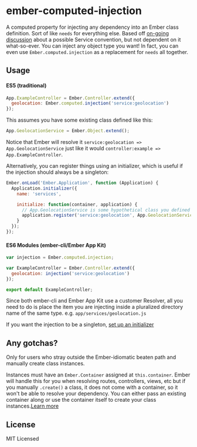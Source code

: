 ember-computed-injection
========================

A computed property for injecting any dependency into an Ember class definition. Sort of like `needs` for everything else. Based off [on-going discussion](http://discuss.emberjs.com/t/services-a-rumination-on-introducing-a-new-role-into-the-ember-programming-model/4947/46?u=jayphelps) about a possible Service convention, but not dependent on it what-so-ever. You can inject any object type you want! In fact, you can even use `Ember.computed.injection` as a replacement for `needs` all together.

## Usage

#### ES5 (traditional)
```javascript
App.ExampleController = Ember.Controller.extend({
  geolocation: Ember.computed.injection('service:geolocation')
});
```
This assumes you have some existing class defined like this:
```javascript
App.GeolocationService = Ember.Object.extend();
```
Notice that Ember will resolve it `service:geolocation => App.GeolocationService` just like it would `controller:example => App.ExampleController`.

Alternatively, you can register things using an initializer, which is useful if the injection should always be a singleton:

```javascript
Ember.onLoad('Ember.Application', function (Application) {
  Application.initializer({
    name: 'services',

    initialize: function(container, application) {
      // App.GeolocationService is some hypothetical class you defined prior 
      application.register('service:geolocation', App.GeolocationService, { singleton: true });
    }
  });
});
```
#### ES6 Modules (ember-cli/Ember App Kit)
```javascript
var injection = Ember.computed.injection;

var ExampleController = Ember.Controller.extend({
  geolocation: injection('service:geolocation')
});

export default ExampleController;
```
Since both ember-cli and Ember App Kit use a customer Resolver, all you need to do is place the item you are injecting inside a pluralized directory name of the same type. e.g. `app/services/geolocation.js`

If you want the injection to be a singleton, [set up an initializer](http://iamstef.net/ember-app-kit/guides/naming-conventions.html#initializers)

## Any gotchas?

Only for users who stray outside the Ember-idiomatic beaten path and manually create class instances.

Instances must have an `Ember.Container` assigned at `this.container`. Ember will handle this for you when resolving routes, controllers, views, etc but if you manually `.create()` a class, it does not come with a container, so it won't be able to resolve your dependency. You can either pass an existing container along or use the container itself to create your class instances.[Learn more](https://github.com/emberjs/website/pull/1293)

## License
MIT Licensed
